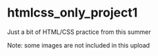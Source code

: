 # htmlcss_only_project1

Just a bit of HTML/CSS practice from this summer

Note: some images are not included in this upload
